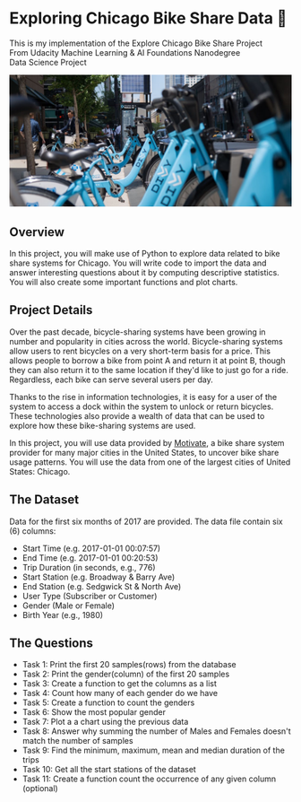 # Exploring Chicago Bike Share Data 📒
This is my implementation of the Explore Chicago Bike Share Project<br/>
From Udacity Machine Learning & AI Foundations Nanodegree<br/>
Data Science Project

![jpg](imgs/img1.jpg)

## Overview
In this project, you will make use of Python to explore data related to bike share systems for Chicago. You will write code to import the data and answer interesting questions about it by computing descriptive statistics. You will also create some important functions and plot charts.

## Project Details
Over the past decade, bicycle-sharing systems have been growing in number and popularity in cities across the world. Bicycle-sharing systems allow users to rent bicycles on a very short-term basis for a price. This allows people to borrow a bike from point A and return it at point B, though they can also return it to the same location if they'd like to just go for a ride. Regardless, each bike can serve several users per day.

Thanks to the rise in information technologies, it is easy for a user of the system to access a dock within the system to unlock or return bicycles. These technologies also provide a wealth of data that can be used to explore how these bike-sharing systems are used.

In this project, you will use data provided by [Motivate](https://www.motivateco.com/), a bike share system provider for many major cities in the United States, to uncover bike share usage patterns. You will use the data from one of the largest cities of United States: Chicago.

## The Dataset
Data for the first six months of 2017 are provided. The data file contain six (6) columns:
<br/>
* Start Time (e.g. 2017-01-01 00:07:57)
* End Time (e.g. 2017-01-01 00:20:53)
* Trip Duration (in seconds, e.g., 776)
* Start Station (e.g. Broadway & Barry Ave)
* End Station (e.g. Sedgwick St & North Ave)
* User Type (Subscriber or Customer)
* Gender (Male or Female)
* Birth Year (e.g., 1980)

## The Questions
* Task 1: Print the first 20 samples(rows) from the database
* Task 2: Print the gender(column) of the first 20 samples
* Task 3: Create a function to get the columns as a list
* Task 4: Count how many of each gender do we have
* Task 5: Create a function to count the genders
* Task 6: Show the most popular gender
* Task 7: Plot a a chart using the previous data
* Task 8: Answer why summing the number of Males and Females doesn't match the number of samples
* Task 9: Find the minimum, maximum, mean and median duration of the trips
* Task 10: Get all the start stations of the dataset
* Task 11: Create a function count the occurrence of any given column (optional)

